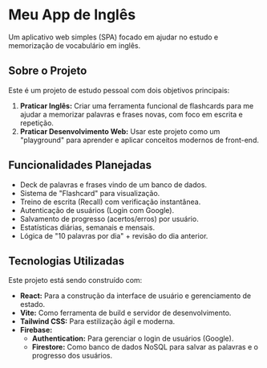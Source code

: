 # Meu App de Inglês

Um aplicativo web simples (SPA) focado em ajudar no estudo e memorização de vocabulário em inglês.

## Sobre o Projeto

Este é um projeto de estudo pessoal com dois objetivos principais:

1.  **Praticar Inglês:** Criar uma ferramenta funcional de flashcards para me ajudar a memorizar palavras e frases novas, com foco em escrita e repetição.
2.  **Praticar Desenvolvimento Web:** Usar este projeto como um "playground" para aprender e aplicar conceitos modernos de front-end.

## Funcionalidades Planejadas

- Deck de palavras e frases vindo de um banco de dados.
- Sistema de "Flashcard" para visualização.
- Treino de escrita (Recall) com verificação instantânea.
- Autenticação de usuários (Login com Google).
- Salvamento de progresso (acertos/erros) por usuário.
- Estatísticas diárias, semanais e mensais.
- Lógica de "10 palavras por dia" + revisão do dia anterior.

## Tecnologias Utilizadas

Este projeto está sendo construído com:

- **React:** Para a construção da interface de usuário e gerenciamento de estado.
- **Vite:** Como ferramenta de build e servidor de desenvolvimento.
- **Tailwind CSS:** Para estilização ágil e moderna.
- **Firebase:**
  - **Authentication:** Para gerenciar o login de usuários (Google).
  - **Firestore:** Como banco de dados NoSQL para salvar as palavras e o progresso dos usuários.

